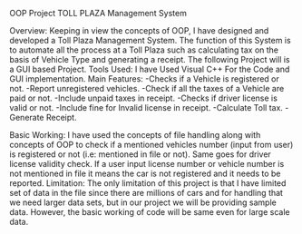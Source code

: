 OOP Project
TOLL PLAZA Management System

Overview:
Keeping in view the concepts of OOP, I have designed and developed a Toll Plaza
Management System. The function of this System is to automate all the process at a Toll
Plaza such as calculating tax on the basis of Vehicle Type and generating a receipt. The
following Project will is a GUI based Project.
Tools Used:
I have Used Visual C++ For the Code and GUI implementation.
Main Features:
-Checks if a Vehicle is registered or not.
-Report unregistered vehicles.
-Check if all the taxes of a Vehicle are paid or not.
-Include unpaid taxes in receipt.
-Checks if driver license is valid or not.
-Include fine for Invalid license in receipt.
-Calculate Toll tax.
-Generate Receipt.

Basic Working:
I have used the concepts of file handling along with concepts of OOP to check if a mentioned
vehicles number (input from user) is registered or not (i.e: mentioned in file or not). Same goes
for driver license validity check. If a user input license number or vehicle number is not
mentioned in file it means the car is not registered and it needs to be reported.
Limitation:
The only limitation of this project is that I have limited set of data in the file since there
are millions of cars and for handling that we need larger data sets, but in our project we will be
providing sample data. However, the basic working of code will be same even for large scale
data.
